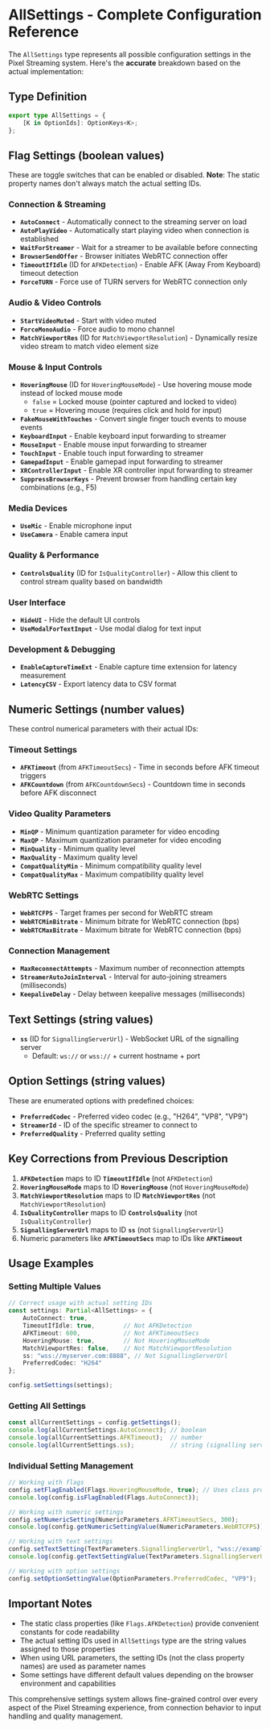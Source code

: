 # AllSettings - Complete Configuration Reference

The `AllSettings` type represents all possible configuration settings in the Pixel Streaming system. Here's the **accurate** breakdown based on the actual implementation:

## Type Definition

```typescript
export type AllSettings = {
    [K in OptionIds]: OptionKeys<K>;
};
```

## Flag Settings (boolean values)

These are toggle switches that can be enabled or disabled. **Note**: The static property names don't always match the actual setting IDs.

### Connection & Streaming
- **`AutoConnect`** - Automatically connect to the streaming server on load
- **`AutoPlayVideo`** - Automatically start playing video when connection is established  
- **`WaitForStreamer`** - Wait for a streamer to be available before connecting
- **`BrowserSendOffer`** - Browser initiates WebRTC connection offer
- **`TimeoutIfIdle`** (ID for `AFKDetection`) - Enable AFK (Away From Keyboard) timeout detection
- **`ForceTURN`** - Force use of TURN servers for WebRTC connection only

### Audio & Video Controls  
- **`StartVideoMuted`** - Start with video muted
- **`ForceMonoAudio`** - Force audio to mono channel
- **`MatchViewportRes`** (ID for `MatchViewportResolution`) - Dynamically resize video stream to match video element size

### Mouse & Input Controls
- **`HoveringMouse`** (ID for `HoveringMouseMode`) - Use hovering mouse mode instead of locked mouse mode
  - `false` = Locked mouse (pointer captured and locked to video)
  - `true` = Hovering mouse (requires click and hold for input)
- **`FakeMouseWithTouches`** - Convert single finger touch events to mouse events
- **`KeyboardInput`** - Enable keyboard input forwarding to streamer
- **`MouseInput`** - Enable mouse input forwarding to streamer  
- **`TouchInput`** - Enable touch input forwarding to streamer
- **`GamepadInput`** - Enable gamepad input forwarding to streamer
- **`XRControllerInput`** - Enable XR controller input forwarding to streamer
- **`SuppressBrowserKeys`** - Prevent browser from handling certain key combinations (e.g., F5)

### Media Devices
- **`UseMic`** - Enable microphone input
- **`UseCamera`** - Enable camera input

### Quality & Performance  
- **`ControlsQuality`** (ID for `IsQualityController`) - Allow this client to control stream quality based on bandwidth

### User Interface
- **`HideUI`** - Hide the default UI controls
- **`UseModalForTextInput`** - Use modal dialog for text input

### Development & Debugging
- **`EnableCaptureTimeExt`** - Enable capture time extension for latency measurement
- **`LatencyCSV`** - Export latency data to CSV format

## Numeric Settings (number values)

These control numerical parameters with their actual IDs:

### Timeout Settings
- **`AFKTimeout`** (from `AFKTimeoutSecs`) - Time in seconds before AFK timeout triggers
- **`AFKCountdown`** (from `AFKCountdownSecs`) - Countdown time in seconds before AFK disconnect

### Video Quality Parameters
- **`MinQP`** - Minimum quantization parameter for video encoding
- **`MaxQP`** - Maximum quantization parameter for video encoding  
- **`MinQuality`** - Minimum quality level
- **`MaxQuality`** - Maximum quality level
- **`CompatQualityMin`** - Minimum compatibility quality level
- **`CompatQualityMax`** - Maximum compatibility quality level

### WebRTC Settings
- **`WebRTCFPS`** - Target frames per second for WebRTC stream
- **`WebRTCMinBitrate`** - Minimum bitrate for WebRTC connection (bps)
- **`WebRTCMaxBitrate`** - Maximum bitrate for WebRTC connection (bps)

### Connection Management
- **`MaxReconnectAttempts`** - Maximum number of reconnection attempts
- **`StreamerAutoJoinInterval`** - Interval for auto-joining streamers (milliseconds)
- **`KeepaliveDelay`** - Delay between keepalive messages (milliseconds)

## Text Settings (string values)

- **`ss`** (ID for `SignallingServerUrl`) - WebSocket URL of the signalling server
  - Default: `ws://` or `wss://` + current hostname + port

## Option Settings (string values)

These are enumerated options with predefined choices:

- **`PreferredCodec`** - Preferred video codec (e.g., "H264", "VP8", "VP9")
- **`StreamerId`** - ID of the specific streamer to connect to  
- **`PreferredQuality`** - Preferred quality setting

## Key Corrections from Previous Description

1. **`AFKDetection`** maps to ID **`TimeoutIfIdle`** (not `AFKDetection`)
2. **`HoveringMouseMode`** maps to ID **`HoveringMouse`** (not `HoveringMouseMode`)  
3. **`MatchViewportResolution`** maps to ID **`MatchViewportRes`** (not `MatchViewportResolution`)
4. **`IsQualityController`** maps to ID **`ControlsQuality`** (not `IsQualityController`)
5. **`SignallingServerUrl`** maps to ID **`ss`** (not `SignallingServerUrl`)
6. Numeric parameters like **`AFKTimeoutSecs`** map to IDs like **`AFKTimeout`**

## Usage Examples

### Setting Multiple Values
```typescript
// Correct usage with actual setting IDs
const settings: Partial<AllSettings> = {
    AutoConnect: true,
    TimeoutIfIdle: true,        // Not AFKDetection
    AFKTimeout: 600,            // Not AFKTimeoutSecs  
    HoveringMouse: true,        // Not HoveringMouseMode
    MatchViewportRes: false,    // Not MatchViewportResolution
    ss: "wss://myserver.com:8888", // Not SignallingServerUrl
    PreferredCodec: "H264"
};

config.setSettings(settings);
```

### Getting All Settings
```typescript
const allCurrentSettings = config.getSettings();
console.log(allCurrentSettings.AutoConnect); // boolean
console.log(allCurrentSettings.AFKTimeout);  // number
console.log(allCurrentSettings.ss);          // string (signalling server URL)
```

### Individual Setting Management
```typescript
// Working with flags
config.setFlagEnabled(Flags.HoveringMouseMode, true); // Uses class property
console.log(config.isFlagEnabled(Flags.AutoConnect));

// Working with numeric settings  
config.setNumericSetting(NumericParameters.AFKTimeoutSecs, 300);
console.log(config.getNumericSettingValue(NumericParameters.WebRTCFPS));

// Working with text settings
config.setTextSetting(TextParameters.SignallingServerUrl, "wss://example.com:8888");
console.log(config.getTextSettingValue(TextParameters.SignallingServerUrl));

// Working with option settings
config.setOptionSettingValue(OptionParameters.PreferredCodec, "VP9");
```

## Important Notes

- The static class properties (like `Flags.AFKDetection`) provide convenient constants for code readability
- The actual setting IDs used in `AllSettings` type are the string values assigned to those properties
- When using URL parameters, the setting IDs (not the class property names) are used as parameter names
- Some settings have different default values depending on the browser environment and capabilities

This comprehensive settings system allows fine-grained control over every aspect of the Pixel Streaming experience, from connection behavior to input handling and quality management.

